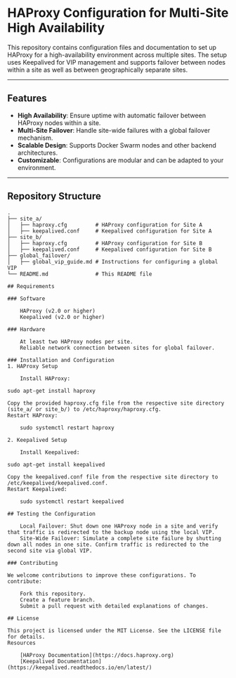 # HAProxy Configuration for Multi-Site High Availability

This repository contains configuration files and documentation to set up HAProxy for a high-availability environment across multiple sites. The setup uses Keepalived for VIP management and supports failover between nodes within a site as well as between geographically separate sites.

---

## Features

- **High Availability**: Ensure uptime with automatic failover between HAProxy nodes within a site.
- **Multi-Site Failover**: Handle site-wide failures with a global failover mechanism.
- **Scalable Design**: Supports Docker Swarm nodes and other backend architectures.
- **Customizable**: Configurations are modular and can be adapted to your environment.

---

## Repository Structure

```plaintext
.
├── site_a/
│   ├── haproxy.cfg         # HAProxy configuration for Site A
│   ├── keepalived.conf     # Keepalived configuration for Site A
├── site_b/
│   ├── haproxy.cfg         # HAProxy configuration for Site B
│   ├── keepalived.conf     # Keepalived configuration for Site B
├── global_failover/
│   ├── global_vip_guide.md # Instructions for configuring a global VIP
└── README.md               # This README file

## Requirements

### Software

    HAProxy (v2.0 or higher)
    Keepalived (v2.0 or higher)

### Hardware

    At least two HAProxy nodes per site.
    Reliable network connection between sites for global failover.

### Installation and Configuration
1. HAProxy Setup

    Install HAProxy:

sudo apt-get install haproxy

Copy the provided haproxy.cfg file from the respective site directory (site_a/ or site_b/) to /etc/haproxy/haproxy.cfg.
Restart HAProxy:

    sudo systemctl restart haproxy

2. Keepalived Setup

    Install Keepalived:

sudo apt-get install keepalived

Copy the keepalived.conf file from the respective site directory to /etc/keepalived/keepalived.conf.
Restart Keepalived:

    sudo systemctl restart keepalived

## Testing the Configuration

    Local Failover: Shut down one HAProxy node in a site and verify that traffic is redirected to the backup node using the local VIP.
    Site-Wide Failover: Simulate a complete site failure by shutting down all nodes in one site. Confirm traffic is redirected to the second site via global VIP.

### Contributing

We welcome contributions to improve these configurations. To contribute:

    Fork this repository.
    Create a feature branch.
    Submit a pull request with detailed explanations of changes.

## License

This project is licensed under the MIT License. See the LICENSE file for details.
Resources

    [HAProxy Documentation](https://docs.haproxy.org)
    [Keepalived Documentation](https://keepalived.readthedocs.io/en/latest/)

